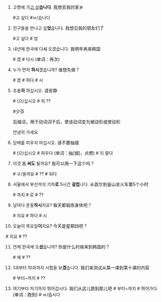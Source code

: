 1. 고향에 가<u>고 싶</u>**습니다**. 我想去我的家乡

   \#고 싶다  #ㅂ/습니디

2. 친구들을 만나고 싶**었**습니다. 我想见我的朋友们了

   \#고 싶다 # 었

3. 내년에 한국에 다**시** 오겠습니다. 我明年再来韩国

   \# 겠 # 다시 (单词：再次)

4. 누가 먼저 **하시**겠습니까? 谁想先做？

   \# 겠 # 하다 # 시 

5. 조용**히** 하십시오. 请安静

   \# (으)십시오 # 히 ?? 

   

   \#少芬

   后缀词，用于动词词干后，使该动词变为被动形或使动形

   안녕히 가세요

   

6. 담배를 피우지 마십시오. 请不要抽烟

   \# (으)십시오 # 피우다  (单词：抽[烟]，点燃)  # 지 말다 

7. 이것 좀 **써도** 될까요? 我可以用一下这个吗？

   \# ㄹ/을까요 # ?? # 되다

8. 서울에서 부산까지 기차**로** 5시간 **걸립**니다. 从首尔到釜山坐火车要5个小时

   \# 까지 # 로 # ??

9. 날마다 운동**하시**지요? 每天都锻炼身体吧？

   \# 지요 # 하다 # 시

10. 오늘이 목요일**이**지요? 今天是星期四吧？

  \# 지요 # ??

11. 언제 한국에 오**셨**습니까? 你是什么时候来到韩国的？

    \# 에 # ??

12. 1과부터 10과까지 시험을 보**겠**습니다. 我们来测试从第一课到第十课的内容

    \# 부터~까지 # ??

13. 여기부터 저기까지 뛰어갑시다. 我们从这儿跑到那儿吧
   \# 부터~까지 # 뛰어가다(单词：跑到) # ㅂ/읍시다









